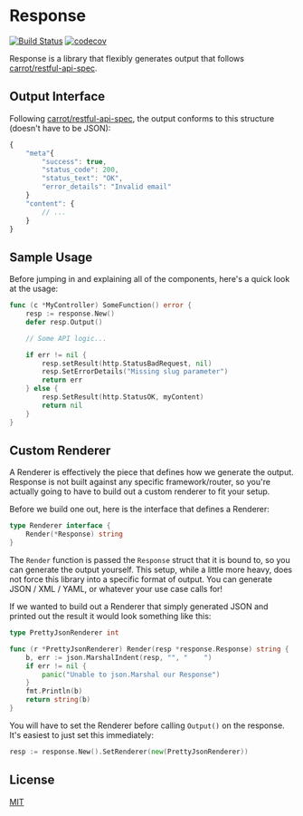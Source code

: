 # Response

[![Build Status](https://travis-ci.org/go-carrot/response.svg?branch=master)](https://travis-ci.org/go-carrot/response) [![codecov](https://codecov.io/gh/go-carrot/response/branch/master/graph/badge.svg)](https://codecov.io/gh/go-carrot/response)

Response is a library that flexibly generates output that follows [carrot/restful-api-spec](https://github.com/carrot/restful-api-spec).

## Output Interface

Following [carrot/restful-api-spec](https://github.com/carrot/restful-api-spec), the output conforms to this structure (doesn't have to be JSON):

```javascript
{
    "meta"{
        "success": true,
        "status_code": 200,
        "status_text": "OK",
        "error_details": "Invalid email"
    }
    "content": {
        // ...
    }
}
```

## Sample Usage

Before jumping in and explaining all of the components, here's a quick look at the usage:

```go
func (c *MyController) SomeFunction() error {
    resp := response.New()
    defer resp.Output()

    // Some API logic...

    if err != nil {
        resp.setResult(http.StatusBadRequest, nil)
        resp.SetErrorDetails("Missing slug parameter")
        return err
    } else {
        resp.SetResult(http.StatusOK, myContent)
        return nil
    }
}
```

## Custom Renderer

A Renderer is effectively the piece that defines how we generate the output.  Response is not built against any specific framework/router, so you're actually going to have to build out a custom renderer to fit your setup.

Before we build one out, here is the interface that defines a Renderer:

```go
type Renderer interface {
    Render(*Response) string
}
```

The `Render` function is passed the `Response` struct that it is bound to, so you can generate the output yourself. This setup, while a little more heavy, does not force this library into a specific format of output.  You can generate JSON / XML / YAML, or whatever your use case calls for!

If we wanted to build out a Renderer that simply generated JSON and printed out the result it would look something like this:

```go
type PrettyJsonRenderer int

func (r *PrettyJsonRenderer) Render(resp *response.Response) string {
    b, err := json.MarshalIndent(resp, "", "    ")
    if err != nil {
        panic("Unable to json.Marshal our Response")
    }
    fmt.Println(b)
    return string(b)
}
```

You will have to set the Renderer before calling `Output()` on the response.  It's easiest to just set this immediately:

```go
resp := response.New().SetRenderer(new(PrettyJsonRenderer))
```

## License

[MIT](LICENSE.md)
